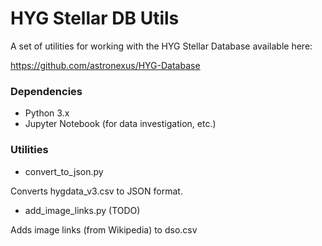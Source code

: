 # HYG Stellar DB Utils

A set of utilities for working with the HYG Stellar Database available here:

https://github.com/astronexus/HYG-Database

### Dependencies

* Python 3.x
* Jupyter Notebook (for data investigation, etc.)

### Utilities

* convert_to_json.py

Converts hygdata_v3.csv to JSON format. 

* add_image_links.py (TODO)

Adds image links (from Wikipedia) to dso.csv
